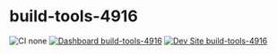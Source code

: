 # build-tools-4916

![CI none](https://img.shields.io/badge/ci-none-orange.svg)
[![Dashboard build-tools-4916](https://img.shields.io/badge/dashboard-build_tools_4916-yellow.svg)](https://dashboard.pantheon.io/sites/b06fc07f-a8e9-43be-8a33-b59f1eae785a#dev/code)
[![Dev Site build-tools-4916](https://img.shields.io/badge/site-build_tools_4916-blue.svg)](http://dev-build-tools-4916.pantheonsite.io/)